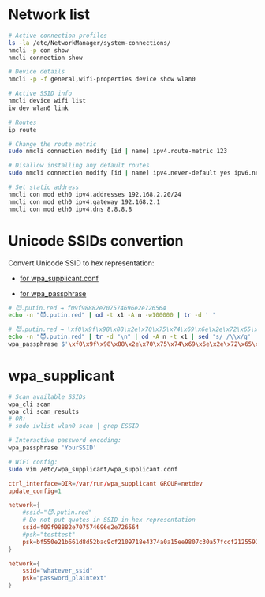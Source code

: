 # Network list

```bash
# Active connection profiles
ls -la /etc/NetworkManager/system-connections/
nmcli -p con show
nmcli connection show

# Device details
nmcli -p -f general,wifi-properties device show wlan0

# Active SSID info
nmcli device wifi list
iw dev wlan0 link

# Routes
ip route

# Change the route metric
sudo nmcli connection modify [id | name] ipv4.route-metric 123

# Disallow installing any default routes
sudo nmcli connection modify [id | name] ipv4.never-default yes ipv6.never-default yes

# Set static address
nmcli con mod eth0 ipv4.addresses 192.168.2.20/24
nmcli con mod eth0 ipv4.gateway 192.168.2.1
nmcli con mod eth0 ipv4.dns 8.8.8.8
```


# Unicode SSIDs convertion

Convert Unicode SSID to hex representation:

- [for wpa_supplicant.conf](https://raspberrypi.stackexchange.com/a/68661/162424)

- [for wpa_passphrase](https://superuser.com/a/1544279/1129367)

```bash
# 😈.putin.red → f09f98882e707574696e2e726564
echo -n "😈.putin.red" | od -t x1 -A n -w100000 | tr -d ' '

# 😈.putin.red → \xf0\x9f\x98\x88\x2e\x70\x75\x74\x69\x6e\x2e\x72\x65\x64
echo -n "😈.putin.red" | tr -d "\n" | od -A n -t x1 | sed 's/ /\\x/g'
wpa_passphrase $'\xf0\x9f\x98\x88\x2e\x70\x75\x74\x69\x6e\x2e\x72\x65\x64' testtest
```

# wpa_supplicant

```bash
# Scan available SSIDs
wpa_cli scan
wpa_cli scan_results
# OR:
# sudo iwlist wlan0 scan | grep ESSID

# Interactive password encoding:
wpa_passphrase 'YourSSID'

# WiFi config:
sudo vim /etc/wpa_supplicant/wpa_supplicant.conf
```

```conf
ctrl_interface=DIR=/var/run/wpa_supplicant GROUP=netdev
update_config=1

network={
    #ssid="😈.putin.red"
    # Do not put quotes in SSID in hex representation
	ssid=f09f98882e707574696e2e726564
    #psk="testtest"
	psk=bf550e21b661d8d52bac9cf2109718e4374a0a15ee9807c30a57fccf21255920
}

network={
	ssid="whatever_ssid"
	psk="password_plaintext"
}
```
